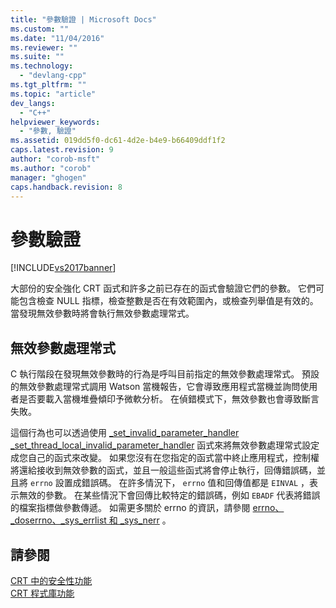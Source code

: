 ```yaml
---
title: "參數驗證 | Microsoft Docs"
ms.custom: ""
ms.date: "11/04/2016"
ms.reviewer: ""
ms.suite: ""
ms.technology: 
  - "devlang-cpp"
ms.tgt_pltfrm: ""
ms.topic: "article"
dev_langs: 
  - "C++"
helpviewer_keywords: 
  - "參數, 驗證"
ms.assetid: 019dd5f0-dc61-4d2e-b4e9-b66409ddf1f2
caps.latest.revision: 9
author: "corob-msft"
ms.author: "corob"
manager: "ghogen"
caps.handback.revision: 8
---
```

# 參數驗證
[!INCLUDE[vs2017banner](../assembler/inline/includes/vs2017banner.md)]

大部份的安全強化 CRT 函式和許多之前已存在的函式會驗證它們的參數。  它們可能包含檢查 NULL 指標，檢查整數是否在有效範圍內，或檢查列舉值是有效的。  當發現無效參數時將會執行無效參數處理常式。  
  
## 無效參數處理常式  
 C 執行階段在發現無效參數時的行為是呼叫目前指定的無效參數處理常式。  預設的無效參數處理常式調用 Watson 當機報告，它會導致應用程式當機並詢問使用者是否要載入當機堆疊傾印予微軟分析。  在偵錯模式下，無效參數也會導致斷言失敗。  
  
 這個行為也可以透過使用 [\_set\_invalid\_parameter\_handler \_set\_thread\_local\_invalid\_parameter\_handler](../c-runtime-library/reference/set-invalid-parameter-handler-set-thread-local-invalid-parameter-handler.md) 函式來將無效參數處理常式設定成您自己的函式來改變。  如果您沒有在您指定的函式當中終止應用程式，控制權將還給接收到無效參數的函式，並且一般這些函式將會停止執行，回傳錯誤碼，並且將 `errno` 設置成錯誤碼。  在許多情況下， `errno` 值和回傳值都是 `EINVAL` ，表示無效的參數。  在某些情況下會回傳比較特定的錯誤碼，例如 `EBADF` 代表將錯誤的檔案指標做參數傳遞。  如需更多關於 errno 的資訊，請參閱 [errno、\_doserrno、\_sys\_errlist 和 \_sys\_nerr](../c-runtime-library/errno-doserrno-sys-errlist-and-sys-nerr.md) 。  
  
## 請參閱  
 [CRT 中的安全性功能](../c-runtime-library/security-features-in-the-crt.md)   
 [CRT 程式庫功能](../c-runtime-library/crt-library-features.md)